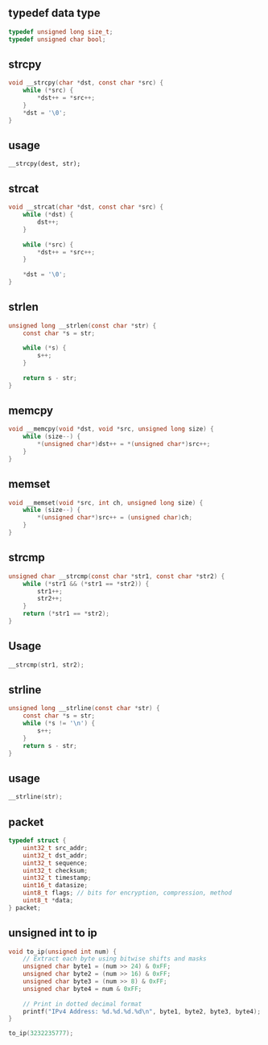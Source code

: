 ## typedef data type 
```c
typedef unsigned long size_t;
typedef unsigned char bool;

```

## strcpy

```c
void __strcpy(char *dst, const char *src) {
	while (*src) {
		*dst++ = *src++;
	}
	*dst = '\0';
}
```

## usage 
```
__strcpy(dest, str);
```

## strcat
```c
void __strcat(char *dst, const char *src) {
	while (*dst) {
		dst++;
	}
	
	while (*src) {
		*dst++ = *src++;
	}
	
	*dst = '\0';
}
```

## strlen

```c
unsigned long __strlen(const char *str) {
	const char *s = str;
	
	while (*s) {
		s++;
	}
	
	return s - str;
}
```

## memcpy
```c
void __memcpy(void *dst, void *src, unsigned long size) {
	while (size--) {
		*(unsigned char*)dst++ = *(unsigned char*)src++;
	}
}
```

## memset
```c
void __memset(void *src, int ch, unsigned long size) {
	while (size--) {
		*(unsigned char*)src++ = (unsigned char)ch;
	}
}
```

## strcmp
```c
unsigned char __strcmp(const char *str1, const char *str2) {
    while (*str1 && (*str1 == *str2)) {
        str1++;
        str2++;
    }
    return (*str1 == *str2);
}
```

## Usage 
```c
__strcmp(str1, str2);
```

## strline
```c
unsigned long __strline(const char *str) {
	const char *s = str;
	while (*s != '\n') {
		s++;
	}
	return s - str;
}
```
## usage

```c
__strline(str);
```

## packet 
```c
typedef struct {
	uint32_t src_addr;
	uint32_t dst_addr;
	uint32_t sequence;
	uint32_t checksum;
	uint32_t timestamp;
	uint16_t datasize;
	uint8_t flags; // bits for encryption, compression, method 
	uint8_t *data;
} packet;
```

## unsigned int to ip
```c
void to_ip(unsigned int num) {
    // Extract each byte using bitwise shifts and masks
    unsigned char byte1 = (num >> 24) & 0xFF;
    unsigned char byte2 = (num >> 16) & 0xFF;
    unsigned char byte3 = (num >> 8) & 0xFF;
    unsigned char byte4 = num & 0xFF;
    
    // Print in dotted decimal format
    printf("IPv4 Address: %d.%d.%d.%d\n", byte1, byte2, byte3, byte4);
}

to_ip(3232235777);
```


